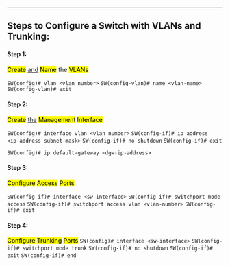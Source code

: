
---
## Steps to Configure a Switch with VLANs and Trunking:
 
#### Step 1: 
  <mark class="hltr-green">Create</mark> <u>and</u> <mark class="hltr-yellow">Name</mark> the <mark class="hltr-pink">VLANs</mark> 
  
  `SW(config)# vlan <vlan number>`
  `SW(config-vlan)# name <vlan-name>`
  `SW(config-vlan)# exit`
  
#### Step 2: 
  <mark class="hltr-orange">Create</mark> <u>the</u> <mark class="hltr-pink">Management</mark> <mark class="hltr-yellow">Interface</mark>
  
  `SW(config)# interface vlan <vlan number>`
  `SW(config-if)# ip address <ip-address subnet-mask>`
  `SW(config-if)# no shutdown`
  `SW(config-if)# exit`
  
  `SW(config)# ip default-gateway <dgw-ip-address>`
  
#### Step 3:
  <mark class="hltr-pink">Configure</mark> <mark class="hltr-green">Access</mark> <mark class="hltr-orange">Ports</mark>
  
  `SW(config-if)# interface <sw-interface>`
  `SW(config-if)# switchport mode access`
  `SW(config-if)# switchport access vlan <vlan-number>`
  `SW(config-if)# exit`
  
#### Step 4:
  <mark class="hltr-yellow">Configure</mark> <mark class="hltr-orange">Trunking</mark> <mark class="hltr-green">Ports</mark>
  `SW(config)# interface <sw-interface>`
  `SW(config-if)# switchport mode trunk`
  `SW(config-if)# no shutdown`
  `SW(config-if)# exit`
  `SW(config-if)# end`